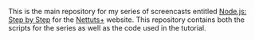 This is the main repository for my series of screencasts entitled [Node.js: Step by Step][1] for the [Nettuts+][2] website. This repository contains both the scripts for the series as well as the code used in the tutorial.

[1]: http://net.tutsplus.com/sessions/node-js-step-by-step/
[2]: http://net.tutsplus.com/